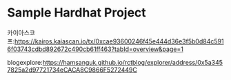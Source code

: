 # Sample Hardhat Project

카이아스코프:https://kairos.kaiascan.io/tx/0xcae93600246f45e444d36e3f5b0d84c5916f03743cdbd892672c490cb61ff463?tabId=overview&page=1

blogexplore:https://hamsanguk.github.io/rctblog/explorer/address/0x5a3457825a2d97721734eCACA8C9866F5272449C
